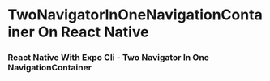 # TwoNavigatorInOneNavigationContainer On React Native
### React Native With Expo Cli - Two Navigator In One NavigationContainer
